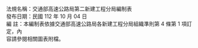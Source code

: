 法規名稱：交通部高速公路局第二新建工程分局編制表  
發布日期：民國 112 年 10 月 04 日  
編 註：本編制表依據交通部高速公路局各新建工程分局組織準則第 4 條第 1 項訂定，內  
容請參閱相關圖表附檔。  


